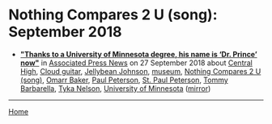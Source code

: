 # Nothing Compares 2 U (song): September 2018

 - [**"Thanks to a University of Minnesota degree, his name is ‘Dr. Prince’ now"**](https://apnews.com/38a03f35b393465ba72fa83d6841b3a3) in [Associated Press News](https://apnews.com/) on 27 September 2018 about [Central High](../../../topics/central-high/index.md), [Cloud guitar](../../../topics/cloud-guitar/index.md), [Jellybean Johnson](../../../topics/jellybean-johnson/index.md), [museum](../../../topics/museum/index.md), [Nothing Compares 2 U (song)](../../../topics/song/nothing-compares-2-u/index.md), [Omarr Baker](../../../topics/omarr-baker/index.md), [Paul Peterson](../../../topics/paul-peterson/index.md), [St. Paul Peterson](../../../topics/st-paul-peterson/index.md), [Tommy Barbarella](../../../topics/tommy-barbarella/index.md), [Tyka Nelson](../../../topics/tyka-nelson/index.md), [University of Minnesota](../../../topics/university-of-minnesota/index.md) ([mirror](https://web.archive.org/web/*/https://apnews.com/38a03f35b393465ba72fa83d6841b3a3))

----

[Home](./)
